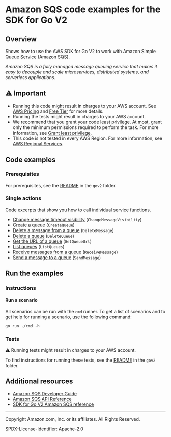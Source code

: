 <!--Generated by WRITEME on 2023-09-12 00:35:06.791591 (UTC)-->
# Amazon SQS code examples for the SDK for Go V2

## Overview

Shows how to use the AWS SDK for Go V2 to work with Amazon Simple Queue Service (Amazon SQS).

<!--custom.overview.start-->
<!--custom.overview.end-->

*Amazon SQS is a fully managed message queuing service that makes it easy to decouple and scale microservices, distributed systems, and serverless applications.*

## ⚠ Important

* Running this code might result in charges to your AWS account. See [AWS Pricing](https://aws.amazon.com/pricing/?aws-products-pricing.sort-by=item.additionalFields.productNameLowercase&aws-products-pricing.sort-order=asc&awsf.Free%20Tier%20Type=*all&awsf.tech-category=*all) and [Free Tier](https://aws.amazon.com/free/?all-free-tier.sort-by=item.additionalFields.SortRank&all-free-tier.sort-order=asc&awsf.Free%20Tier%20Types=*all&awsf.Free%20Tier%20Categories=*all) for more details.
* Running the tests might result in charges to your AWS account.
* We recommend that you grant your code least privilege. At most, grant only the minimum permissions required to perform the task. For more information, see [Grant least privilege](https://docs.aws.amazon.com/IAM/latest/UserGuide/best-practices.html#grant-least-privilege).
* This code is not tested in every AWS Region. For more information, see [AWS Regional Services](https://aws.amazon.com/about-aws/global-infrastructure/regional-product-services).

<!--custom.important.start-->
<!--custom.important.end-->

## Code examples

### Prerequisites

For prerequisites, see the [README](../README.md#Prerequisites) in the `gov2` folder.


<!--custom.prerequisites.start-->
<!--custom.prerequisites.end-->

### Single actions

Code excerpts that show you how to call individual service functions.

* [Change message timeout visibility](ChangeMsgVisibility/ChangeMsgVisibilityv2.go#L3) (`ChangeMessageVisibility`)
* [Create a queue](CreateQueue/CreateQueuev2.go#L3) (`CreateQueue`)
* [Delete a message from a queue](DeleteMessage/DeleteMessagev2.go#L3) (`DeleteMessage`)
* [Delete a queue](DeleteQueue/DeleteQueuev2.go#L3) (`DeleteQueue`)
* [Get the URL of a queue](GetQueueURL/GetQueueURLv2.go#L3) (`GetQueueUrl`)
* [List queues](ListQueues/ListQueuesv2.go#L3) (`ListQueues`)
* [Receive messages from a queue](ReceiveMessage/ReceiveMessagev2.go#L3) (`ReceiveMessage`)
* [Send a message to a queue](SendMessage/SendMessagev2.go#L3) (`SendMessage`)

## Run the examples

### Instructions


<!--custom.instructions.start-->
<!--custom.instructions.end-->


#### Run a scenario

All scenarios can be run with the `cmd` runner. To get a list of scenarios
and to get help for running a scenario, use the following command:

```
go run ./cmd -h
```

### Tests

⚠ Running tests might result in charges to your AWS account.


To find instructions for running these tests, see the [README](../README.md#Tests)
in the `gov2` folder.



<!--custom.tests.start-->
<!--custom.tests.end-->

## Additional resources

* [Amazon SQS Developer Guide](https://docs.aws.amazon.com/AWSSimpleQueueService/latest/SQSDeveloperGuide/welcome.html)
* [Amazon SQS API Reference](https://docs.aws.amazon.com/AWSSimpleQueueService/latest/APIReference/Welcome.html)
* [SDK for Go V2 Amazon SQS reference](https://pkg.go.dev/github.com/aws/aws-sdk-go-v2/service/sqs)

<!--custom.resources.start-->
<!--custom.resources.end-->

---

Copyright Amazon.com, Inc. or its affiliates. All Rights Reserved.

SPDX-License-Identifier: Apache-2.0